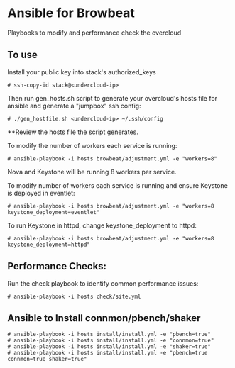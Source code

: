 # Ansible for Browbeat
Playbooks to modify and performance check the overcloud

## To use

Install your public key into stack's authorized_keys
```
# ssh-copy-id stack@<undercloud-ip>
```

Then run gen_hosts.sh script to generate your overcloud's hosts file for ansible and generate a "jumpbox" ssh config:

```
# ./gen_hostfile.sh <undercloud-ip> ~/.ssh/config
```
**Review the hosts file the script generates.

To modify the number of workers each service is running:

```
# ansible-playbook -i hosts browbeat/adjustment.yml -e "workers=8"
```
Nova and Keystone will be running 8 workers per service.

To modify number of workers each service is running and ensure Keystone is deployed in eventlet:

```
# ansible-playbook -i hosts browbeat/adjustment.yml -e "workers=8 keystone_deployment=eventlet"
```

To run Keystone in httpd, change keystone_deployment to httpd:

```
# ansible-playbook -i hosts browbeat/adjustment.yml -e "workers=8 keystone_deployment=httpd"
```

## Performance Checks:

Run the check playbook to identify common performance issues:

```
# ansible-playbook -i hosts check/site.yml
```

## Ansible to Install connmon/pbench/shaker

```
# ansible-playbook -i hosts install/install.yml -e "pbench=true"
# ansible-playbook -i hosts install/install.yml -e "connmon=true"
# ansible-playbook -i hosts install/install.yml -e "shaker=true"
# ansible-playbook -i hosts install/install.yml -e "pbench=true connmon=true shaker=true"
```
